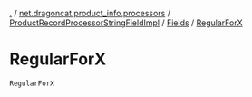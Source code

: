 [.](../../../index.md) / [net.dragoncat.product_info.processors](../../index.md) / [ProductRecordProcessorStringFieldImpl](../index.md) / [Fields](index.md) / [RegularForX](./-regular-for-x.md)

# RegularForX

`RegularForX`